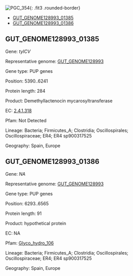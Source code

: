 ![PGC_354](../static/images/Clusters_figure/PGC_354.jpg){: .fit3 .rounded-border}

<ul id="myTab" class="nav nav-tabs">
  <li class="active">
        <a href="#tab1" data-toggle="tab">GUT_GENOME128993_01385</a>
  </li>
<li><a href="#tab2" data-toggle="tab">GUT_GENOME128993_01386</a></li>
</ul>

<div id="myTabContent" class="tab-content">
  <div class="tab-pane fade in active" id="tab1">

<h2 id="GUT_GENOME128993_01385">GUT_GENOME128993_01385</h2>
<p>Gene: <em>tylCV</em>
<p>Representative genome: <a href="https://www.ebi.ac.uk/metagenomics/genomes/MGYG-HGUT-02715">GUT_GENOME128993</a></p>
<p>Gene type: PUP genes</p>
<p>Position: 5390..6241</p>
<p>Protein length: 284</p>
<p>Product: Demethyllactenocin mycarosyltransferase</p>
<p>EC: <a href="https://www.brenda-enzymes.org/enzyme.php?ecno=2.4.1.318">2.4.1.318</a></p>
<p>Pfam: Not Detected</p>
<p>Lineage: Bacteria; Firmicutes_A; Clostridia; Oscillospirales; Oscillospiraceae; ER4; ER4 sp900317525</p>
<p>Geography: Spain, Europe</p>
  </div>

  <div class="tab-pane fade" id="tab2">

<h2 id="GUT_GENOME128993_01386">GUT_GENOME128993_01386</h2>
<p>Gene: <em>NA</em></p>
<p>Representative genome: <a href="https://www.ebi.ac.uk/metagenomics/genomes/MGYG-HGUT-02715">GUT_GENOME128993</a></p>
<p>Gene type: PUP genes</p>
<p>Position: 6293..6565</p>
<p>Protein length: 91</p>
<p>Product: hypothetical protein</p>
<p>EC: NA</p>
<p>Pfam: <a href="http://pfam.xfam.org/family/Glyco_hydro_106">Glyco_hydro_106</a></p>

<p>Lineage: Bacteria; Firmicutes_A; Clostridia; Oscillospirales; Oscillospiraceae; ER4; ER4 sp900317525</p>
<p>Geography: Spain, Europe</p>

  </div>
</div>
